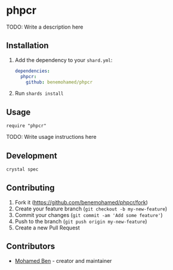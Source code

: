 # phpcr

TODO: Write a description here

## Installation

1. Add the dependency to your `shard.yml`:

   ```yaml
   dependencies:
     phpcr:
       github: benemohamed/phpcr
   ```

2. Run `shards install`

## Usage

```crystal
require "phpcr"
```

TODO: Write usage instructions here

## Development

```bash
crystal spec
```

## Contributing

1. Fork it (<https://github.com/benemohamed/phpcr/fork>)
2. Create your feature branch (`git checkout -b my-new-feature`)
3. Commit your changes (`git commit -am 'Add some feature'`)
4. Push to the branch (`git push origin my-new-feature`)
5. Create a new Pull Request

## Contributors

- [Mohamed Ben](https://github.com/benemohamed) - creator and maintainer
